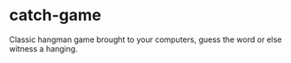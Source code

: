 # catch-game
Classic hangman game brought to your computers, guess the word or else witness a hanging.
